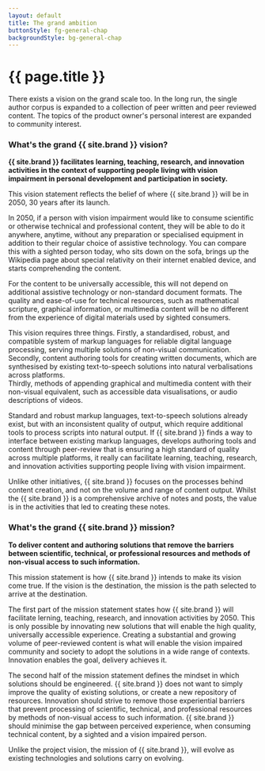 ```yaml
---
layout: default
title: The grand ambition
buttonStyle: fg-general-chap
backgroundStyle: bg-general-chap
---
```


# {{ page.title }}

There exists a vision on the grand scale too.
In the long run, the single author corpus is expanded to a collection of peer written and peer reviewed content.
The topics of the product owner's personal interest are expanded to community interest.

### What's the grand {{ site.brand }} vision?

**{{ site.brand }} facilitates learning, teaching, research, and innovation activities in the context of supporting people living with vision impairment in personal development and participation in society.**

This vision statement reflects the belief of where {{ site.brand }} will be in 2050, 30 years after its launch.

In 2050, if a person with vision impairment would like to consume scientific or otherwise technical and professional content, they will be able to do it anywhere, anytime, without any preparation or specialised equipment in addition to their regular choice of assistive technology.
You can compare this with a sighted person today, who sits down on the sofa, brings up the Wikipedia page about special relativity on their internet enabled device, and starts comprehending the content.

For the content to be universally accessible, this will not depend on additional assistive technology or non-standard document formats.
The quality and ease-of-use for technical resources, such as mathematical scripture, graphical information, or multimedia content will be no different from the experience of digital materials used by sighted consumers.

This vision requires three things.
Firstly, a standardised, robust, and compatible system of  markup languages for reliable digital language processing, serving multiple solutions of non-visual communication.  
Secondly, content authoring tools for creating written documents, which are synthesised by existing text-to-speech solutions into natural verbalisations across platforms.  
Thirdly, methods of appending graphical and multimedia content with their non-visual equivalent, such as accessible data visualisations, or audio descriptions of videos.

Standard and robust markup languages, text-to-speech solutions already exist, but with an inconsistent quality of output, which require additional tools to process scripts into natural output.
If {{ site.brand }} finds a way to interface between existing markup languages, develops authoring tools and content through peer-review that is ensuring a high standard of quality across multiple platforms, it really can facilitate learning, teaching, research, and innovation activities supporting people living with vision impairment. 

Unlike other initiatives, {{ site.brand }} focuses on the processes behind content creation, and not on the volume and range of content output. Whilst the {{ site.brand }} is a comprehensive archive of notes and posts, the value is in the activities that led to creating these notes.

<!--
If this vision is hard to believe in, [watch  the Macintosh introduce itself in 1984](https://www.youtube.com/watch?v=2B-XwPjn9YY) using text-to-speech solutions, and how far natural language processing and synthetic speech has developed, to become responsive, naturally speaking [voice assistants present in our homes](http://emosamples.syntheticspeech.de). Also, remember that the widely used markup language - [TeX](https://www.tug.org/whatis.html) - was developed throughout the 1980s, with a version usable on personal computers by the early 90s, i.e. roughly 30 years ago.
-->

### What's the grand {{ site.brand }} mission?

**To deliver content and authoring solutions that remove the barriers between scientific, technical, or professional resources and methods of non-visual access to such information.**

This mission statement is how {{ site.brand }} intends to make its vision come true.
If the vision is the destination, the mission is the path selected to arrive at the destination.

The first part of the mission statement states how {{ site.brand }} will facilitate lerning, teaching, research, and innovation activities by 2050.
This is only possible by innovating new solutions that will enable the high quality, universally accessible experience.
Creating a substantial and growing volume of peer-reviewed content is what will enable the vision impaired community and society to adopt the solutions in a wide range of contexts.
Innovation enables the goal, delivery achieves it.

The second half of the mission statement defines the mindset in which solutions should be engineered.
{{ site.brand }} does not want to simply improve the quality of existing solutions, or create a new repository of resources.
Innovation should strive to remove those experiential barriers that prevent processing of scientific, technical, and professional resources by methods of non-visual access to such information.
{{ site.brand }} should minimise the gap between perceived experience, when consuming technical content, by a sighted and a vision impaired person.

Unlike the project vision, the mission of {{ site.brand }},  will evolve as existing technologies and solutions carry on evolving.